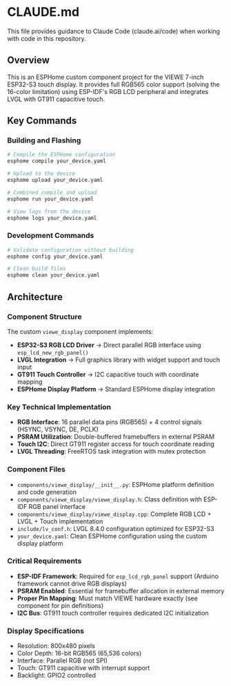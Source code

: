 # CLAUDE.md

This file provides guidance to Claude Code (claude.ai/code) when working with code in this repository.

## Overview

This is an ESPHome custom component project for the VIEWE 7-inch ESP32-S3 touch display. It provides full RGB565 color support (solving the 16-color limitation) using ESP-IDF's RGB LCD peripheral and integrates LVGL with GT911 capacitive touch.

## Key Commands

### Building and Flashing
```bash
# Compile the ESPHome configuration
esphome compile your_device.yaml

# Upload to the device
esphome upload your_device.yaml

# Combined compile and upload
esphome run your_device.yaml

# View logs from the device
esphome logs your_device.yaml
```

### Development Commands
```bash
# Validate configuration without building
esphome config your_device.yaml

# Clean build files
esphome clean your_device.yaml
```

## Architecture

### Component Structure
The custom `viewe_display` component implements:
- **ESP32-S3 RGB LCD Driver** → Direct parallel RGB interface using `esp_lcd_new_rgb_panel()`
- **LVGL Integration** → Full graphics library with widget support and touch input
- **GT911 Touch Controller** → I2C capacitive touch with coordinate mapping
- **ESPHome Display Platform** → Standard ESPHome display integration

### Key Technical Implementation
- **RGB Interface**: 16 parallel data pins (RGB565) + 4 control signals (HSYNC, VSYNC, DE, PCLK)
- **PSRAM Utilization**: Double-buffered framebuffers in external PSRAM
- **Touch I2C**: Direct GT911 register access for touch coordinate reading
- **LVGL Threading**: FreeRTOS task integration with mutex protection

### Component Files
- `components/viewe_display/__init__.py`: ESPHome platform definition and code generation
- `components/viewe_display/viewe_display.h`: Class definition with ESP-IDF RGB panel interface
- `components/viewe_display/viewe_display.cpp`: Complete RGB LCD + LVGL + Touch implementation
- `include/lv_conf.h`: LVGL 8.4.0 configuration optimized for ESP32-S3
- `your_device.yaml`: Clean ESPHome configuration using the custom display platform

### Critical Requirements
- **ESP-IDF Framework**: Required for `esp_lcd_rgb_panel` support (Arduino framework cannot drive RGB displays)
- **PSRAM Enabled**: Essential for framebuffer allocation in external memory
- **Proper Pin Mapping**: Must match VIEWE hardware exactly (see component for pin definitions)
- **I2C Bus**: GT911 touch controller requires dedicated I2C initialization

### Display Specifications
- Resolution: 800x480 pixels
- Color Depth: 16-bit RGB565 (65,536 colors)
- Interface: Parallel RGB (not SPI)
- Touch: GT911 capacitive with interrupt support
- Backlight: GPIO2 controlled